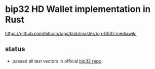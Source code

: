 # bip32 HD Wallet implementation in Rust
https://github.com/bitcoin/bips/blob/master/bip-0032.mediawiki

## status
- passed all test vectors in official [bip32 repo](https://github.com/bitcoin/bips/blob/master/bip-0032.mediawiki#Test_Vectors). 